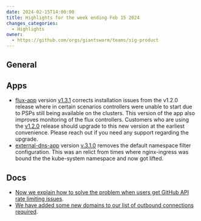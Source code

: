 ```yaml
---
date: 2024-02-15T14:00:00
title: Highlights for the week ending Feb 15 2024
changes_categories:
  - Highlights
owner:
  - https://github.com/orgs/giantswarm/teams/sig-product
---
```

## General

## Apps
- [flux-app](https://github.com/giantswarm/flux-app) version [v1.3.1](https://github.com/giantswarm/flux-app/releases/tag/v1.3.1) corrects installation issues from the v1.2.0 release where in certain scenarios controllers were unable to start due to PSPs still being available on the clusters. This version of the app also improves monitoring of the flux controllers. Customers who are using the [v1.2.0](https://github.com/giantswarm/flux-app/releases/tag/v1.2.0) release should upgrade to this new version at the earliest convenience. Please reach out if you need any support regarding the upgrade. 
- [external-dns-app](https://github.com/giantswarm/external-dns-app) version [v.3.1.0](https://github.com/giantswarm/external-dns-app/releases/tag/v3.1.0) removes the default namespace filter configuration. This was an relict from times where nginx-ingress was bound the the kube-system namespace and now got lifted.
## Docs

- [Now we explain how to solve the problem when users get GitHub API rate limiting issues](https://docs.giantswarm.io/use-the-api/kubectl-gs/faq/#why-do-i-see-api-rate-limit-exceeded-errors).
- [We have added some new domains to our list of outbound connections required](https://github.com/giantswarm/docs/pull/2120/files).
